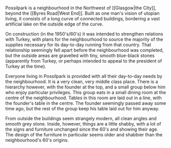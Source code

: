 Possilpark is a neighbourhood in the Northwest of [[Glasgow|the City]], beyond the [[Byres Road|West End]]. Built as one man's vision of utopian living, it consists of a long curve of connected buildings, bordering a vast artificial lake on the outside edge of the curve.

On construction (in the 1950's/60's) it was intended to strengthen relations with Turkey, with plans for the neighbourhood to source the majority of the supplies necessary for its day-to-day running from that country. That relationship seemingly fell apart before the neighbourhood was completed, but the outside areas are gravelled with tiny, smooth blue-black stones (apparently from Turkey, or perhaps intended to appeal to the president of Turkey at the time).

Everyone living in Possilpark is provided with all their day-to-day needs by the neighbourhood. It is a very clean, very middle class place. There is a hierarchy however, with the founder at the top, and a small group below him who enjoy particular privileges. This group eats in a small dining room at the centre of the neighbourhood. Tables in this room are laid out in a line, with the founder's table in the centre. The founder seemingly passed away some time ago, but the rest of the group keep his table laid out for him anyway.

From outside the buildings seem strangely modern, all clean angles and smooth grey stone. Inside, however, things are a little shabby, with a lot of the signs and furniture unchanged since the 60's and showing their age. The design of the furniture in particular seems older and shabbier than the neighbourhood's 60's origins.
